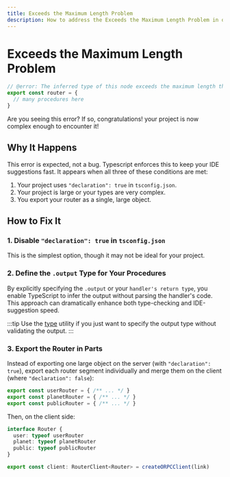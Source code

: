 ```yaml
---
title: Exceeds the Maximum Length Problem
description: How to address the Exceeds the Maximum Length Problem in oRPC.
---
```


# Exceeds the Maximum Length Problem

```ts twoslash
// @error: The inferred type of this node exceeds the maximum length the compiler will serialize. An explicit type annotation is needed.
export const router = {
  // many procedures here
}
```

Are you seeing this error? If so, congratulations! your project is now complex enough to encounter it!

## Why It Happens

This error is expected, not a bug. Typescript enforces this to keep your IDE suggestions fast. It appears when all three of these conditions are met:

1. Your project uses `"declaration": true` in `tsconfig.json`.
2. Your project is large or your types are very complex.
3. You export your router as a single, large object.

## How to Fix It

### 1. Disable `"declaration": true` in `tsconfig.json`

This is the simplest option, though it may not be ideal for your project.

### 2. Define the `.output` Type for Your Procedures

By explicitly specifying the `.output` or your `handler's return type`, you enable TypeScript to infer the output without parsing the handler's code. This approach can dramatically enhance both type-checking and IDE-suggestion speed.

:::tip
Use the [type](/docs/procedure#type-utility) utility if you just want to specify the output type without validating the output.
:::

### 3. Export the Router in Parts

Instead of exporting one large object on the server (with `"declaration": true`), export each router segment individually and merge them on the client (where `"declaration": false`):

```ts
export const userRouter = { /** ... */ }
export const planetRouter = { /** ... */ }
export const publicRouter = { /** ... */ }
```

Then, on the client side:

```ts
interface Router {
  user: typeof userRouter
  planet: typeof planetRouter
  public: typeof publicRouter
}

export const client: RouterClient<Router> = createORPCClient(link)
```
